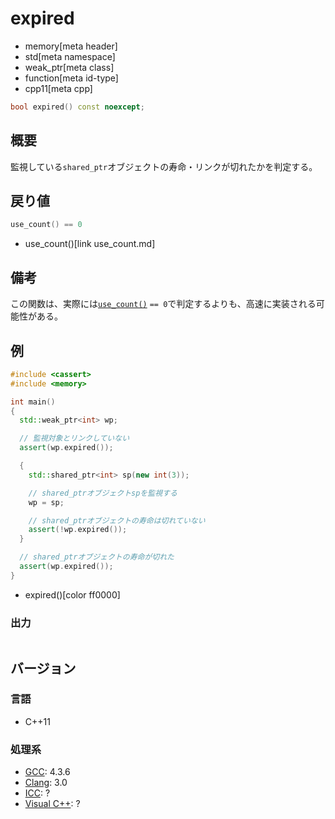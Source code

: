 # expired
* memory[meta header]
* std[meta namespace]
* weak_ptr[meta class]
* function[meta id-type]
* cpp11[meta cpp]

```cpp
bool expired() const noexcept;
```

## 概要
監視している`shared_ptr`オブジェクトの寿命・リンクが切れたかを判定する。


## 戻り値
```cpp
use_count() == 0
```
* use_count()[link use_count.md]


## 備考
この関数は、実際には[`use_count()`](use_count.md) `== 0`で判定するよりも、高速に実装される可能性がある。


## 例
```cpp example
#include <cassert>
#include <memory>

int main()
{
  std::weak_ptr<int> wp;

  // 監視対象とリンクしていない
  assert(wp.expired());

  {
    std::shared_ptr<int> sp(new int(3));

    // shared_ptrオブジェクトspを監視する
    wp = sp;

    // shared_ptrオブジェクトの寿命は切れていない
    assert(!wp.expired());
  }

  // shared_ptrオブジェクトの寿命が切れた
  assert(wp.expired());
}
```
* expired()[color ff0000]

### 出力
```
```

## バージョン
### 言語
- C++11

### 処理系
- [GCC](/implementation.md#gcc): 4.3.6
- [Clang](/implementation.md#clang): 3.0
- [ICC](/implementation.md#icc): ?
- [Visual C++](/implementation.md#visual_cpp): ?

